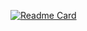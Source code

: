 [![Readme Card](https://github-readme-stats.vercel.app/api/pin/?username=alfinkresna&repo=cgempa&theme=react)](https://github.com/anuraghazra/github-readme-stats)
